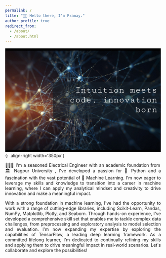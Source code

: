 ```yaml
---
permalink: /
title: "👋🏽 Hello there, I'm Pranay."
author_profile: true
redirect_from: 
  - /about/
  - /about.html
---
```


!["Welcome image"](/images/ml_image.jpg){: .align-right width='350px'}
<p style="text-align: justify;">
  👨🏼‍💻 I'm a seasoned Electrical Engineer with an academic foundation from 🏛️ Nagpur University , I've developed a passion for 🐍 Python and a fascination with the vast potential of 🤖 Machine Learning. I'm now eager to leverage my skills and knowledge to transition into a career in machine learning, where I can apply my analytical mindset and creativity to drive innovation and make a meaningful impact.
</p>

<p style="text-align: justify;">
  With a strong foundation in machine learning, I've had the opportunity to work with a range of cutting-edge libraries, including Scikit-Learn, Pandas, NumPy, Matplotlib, Plotly, and Seaborn. Through hands-on experience, I've developed a comprehensive skill set that enables me to tackle complex data challenges, from preprocessing and exploratory analysis to model selection and evaluation. I'm now expanding my expertise by exploring the capabilities of TensorFlow, a leading deep learning framework. As a committed lifelong learner, I'm dedicated to continually refining my skills and applying them to drive meaningful impact in real-world scenarios. Let's collaborate and explore the possibilities!
</p>
